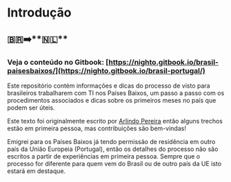 # Introdução

## 🇧🇷➡️**🇳🇱**

### Veja o conteúdo no Gitbook: [https://nighto.gitbook.io/brasil-paisesbaixos/](https://nighto.gitbook.io/brasil-portugal/)

Este repositório contém informações e dicas do processo de visto para brasileiros trabalharem com TI nos Países Baixos, um passo a passo com os procedimentos associados e dicas sobre os primeiros meses no país que podem ser úteis.

Este texto foi originalmente escrito por [Arlindo Pereira](http://github.com/nighto) então alguns trechos estão em primeira pessoa, mas contribuições são bem-vindas!

Emigrei para os Países Baixos já tendo permissão de residência em outro país da União Europeia (Portugal), então os detalhes do processo não são escritos a partir de experiências em primeira pessoa. Sempre que o processo for diferente para quem vem do Brasil ou de outro país da UE isto estará em destaque.
